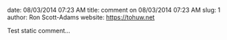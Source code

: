date: 08/03/2014 07:23 AM
title: comment on 08/03/2014 07:23 AM
slug: 1
author: Ron Scott-Adams
website: https://tohuw.net

Test static comment...
